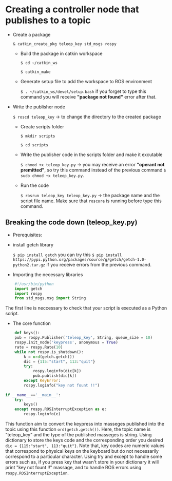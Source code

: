 #  Creating a controller node that publishes to a topic

* Create a package
  
  `& catkin_create_pkg teleop_key std_msgs rospy`

  * Build the package in catkin workspace
  
    `$ cd ~/catkin_ws`

    `$ catkin_make`

  * Generate setup file to add the workspace to ROS environment

     `$ . ~/catkin_ws/devel/setup.bash` if you forget to type this command you will receive **"package not found"** error after that.

* Write the publisher node

  `$ roscd teleop_key` -> to change the directory to the created package

  * Create scripts folder 

    `$ mkdir scripts`

    `$ cd scripts`

  * Write the publisher code in the scripts folder and make it excutable
    
    `$ chmod +x teleop_key.py` -> you may receive an error **"operant not premitted"**, so try this command instead of the previous command `$ sudo chmod +x teleop_key.py`.

  * Run the code 
  
    `$ rosrun teleop_key teleop_key.py` -> the package name and the script file name. Make sure that `roscore` is running before type this command.

  
 ## Breaking the code down (teleop_key.py)

 * Prerequisites:
  
  * install getch library
  
    `$ pip install getch` you can try this `$ pip install https://pypi.python.org/packages/source/g/getch/getch-1.0-python2.tar.gz` if you receive errors from the previous command.

* Importing the necessary libraries

```python
    #!/usr/bin/python
    import getch
    import rospy
    from std_msgs.msg import String  
```
The first line is neccessary to check that your script is executed as a Python script.

* The core function 

```python
    def keys():
    pub = rospy.Publisher('teleop_key', String, queue_size = 10) 
    rospy.init_node('keypress', anonymous = True)
    rate = rospy.Rate(10)
    while not rospy.is_shutdown():
        k = ord(getch.getch())
        dic = {115:"start", 113:"quit"}    
        try:
	        rospy.loginfo(dic[k])
	        pub.publish(dic[k]) 
        except KeyError:
		rospy.loginfo("key not fount !!")
                
if __name__=='__main__':
    try:
        keys()
    except rospy.ROSInterruptException as e:
        rospy.loginfo(e)
```
This function aim to convert the keypress into masseges published into the topic using this function `ord(getch.getch())`. Here, the topic name is "teleop_key" and the type of the published masseges is string.
Using dictionary to store the keys code and the corresponding order you desired `dic = {115:"start", 113:"quit"}`. Note that, key codes are numeric values that correspond to physical keys on the keyboard but do not necessarily correspond to a particular character.
Using try and except to handle some errors such as, if you press key that wasn't store in your dictionary it will print "key not fount !!" massage, and to handle ROS errors using `rospy.ROSInterruptException`.


